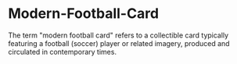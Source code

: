 # Modern-Football-Card
 The term "modern football card" refers to a collectible card typically featuring a football (soccer) player or related imagery, produced and circulated in contemporary times. 
